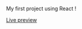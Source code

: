 My first project using React !

<a href="https://jonthejon10.github.io/cv-project/">Live preview</a>
